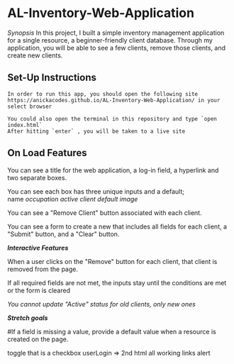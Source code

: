 # AL-Inventory-Web-Application

*Synopsis*
    In this project, I built a simple inventory management application for a single resource, a beginner-friendly client database. Through my application, you will be able to see a few clients, remove those clients, and create new clients. 


## Set-Up Instructions
    In order to run this app, you should open the following site https://anickacodes.github.io/AL-Inventory-Web-Application/ in your select browser

    You could also open the terminal in this repository and type `open index.html`
    After hitting `enter` , you will be taken to a live site


## On Load Features
You can see a title for the web application, a log-in field, a hyperlink and two separate boxes.

You can see each box has three unique inputs and a default;  
name
*occupation*
*active client*
*default image*

You can see a "Remove Client" button associated with each client.

You can see a form to create a new that includes all fields for each client, a "Submit" button, and a "Clear" button.

***Interactive Features***

When a user clicks on the "Remove" button for each client, that client is removed from the page.

If all required fields are not met, the inputs stay until the conditions are met or the form is cleared



*You cannot update "Active" status for old clients, only new ones*



***Stretch goals***

#If a field is missing a value, provide a default value when a resource is created on the page.

 toggle that is a checkbox 
 userLogin => 2nd html
 all working links
 alert